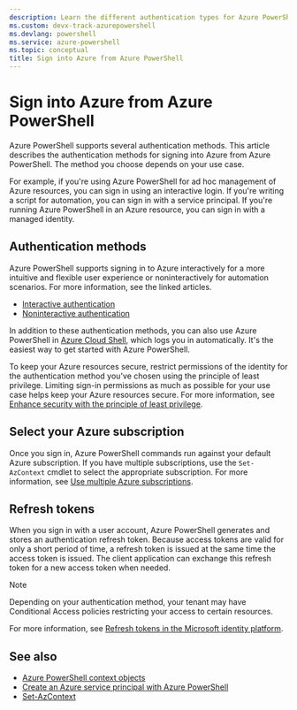 ```yaml
---
description: Learn the different authentication types for Azure PowerShell — sign in interactively, with a service principal, or with managed identities for Azure resources.
ms.custom: devx-track-azurepowershell
ms.devlang: powershell
ms.service: azure-powershell
ms.topic: conceptual
title: Sign into Azure from Azure PowerShell
---
```


# Sign into Azure from Azure PowerShell

Azure PowerShell supports several authentication methods. This article describes the authentication
methods for signing into Azure from Azure PowerShell. The method you choose depends on your use
case.

For example, if you're using Azure PowerShell for ad hoc management of Azure resources, you can sign
in using an interactive login. If you're writing a script for automation, you can sign in with a
service principal. If you're running Azure PowerShell in an Azure resource, you can sign in with a
managed identity.

## Authentication methods

Azure PowerShell supports signing in to Azure interactively for a more intuitive and flexible user
experience or noninteractively for automation scenarios. For more information, see the linked
articles.

- [Interactive authentication][authenticate-interactive]
- [Noninteractive authentication][authenticate-noninteractive]

In addition to these authentication methods, you can also use Azure PowerShell in
[Azure Cloud Shell][azure-cloud-shell], which logs you in automatically. It's the easiest way to get
started with Azure PowerShell.

To keep your Azure resources secure, restrict permissions of the identity for the authentication
method you've chosen using the principle of least privilege. Limiting sign-in permissions as much as
possible for your use case helps keep your Azure resources secure. For more information, see
[Enhance security with the principle of least privilege][principle-of-least-privilege].

## Select your Azure subscription

Once you sign in, Azure PowerShell commands run against your default Azure subscription. If you have
multiple subscriptions, use the `Set-AzContext` cmdlet to select the appropriate subscription. For
more information, see [Use multiple Azure subscriptions][use-multiple-subscriptions].

## Refresh tokens

When you sign in with a user account, Azure PowerShell generates and stores an authentication
refresh token. Because access tokens are valid for only a short period of time, a refresh token is
issued at the same time the access token is issued. The client application can exchange this refresh
token for a new access token when needed.

> [!NOTE]
> Depending on your authentication method, your tenant may have Conditional Access policies
> restricting your access to certain resources.

For more information, see [Refresh tokens in the Microsoft identity platform][refresh-tokens].

## See also

- [Azure PowerShell context objects](context-persistence.md)
- [Create an Azure service principal with Azure PowerShell](create-azure-service-principal-azureps.md)
- [Set-AzContext][select-azcontext]

<!-- link references -->
[azure-cloud-shell]: /azure/cloud-shell/overview
[authenticate-interactive]: authenticate-interactive.md
[authenticate-noninteractive]: authenticate-noninteractive.md
[principle-of-least-privilege]: /entra/identity-platform/secure-least-privileged-access
[use-multiple-subscriptions]: /powershell/azure/manage-subscriptions-azureps
[select-azcontext]: /powershell/module/az.accounts/set-azcontext
[refresh-tokens]: /entra/identity-platform/refresh-tokens
